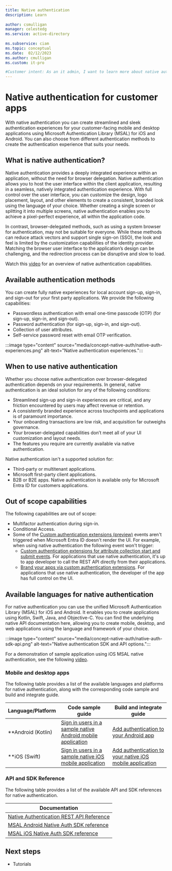 ```yaml
---
title: Native authentication
description: Learn 
 
author: csmulligan
manager: celestedg
ms.service: active-directory
 
ms.subservice: ciam
ms.topic: conceptual
ms.date:  02/12/2023
ms.author: cmulligan
ms.custom: it-pro

#Customer intent: As an it admin, I want to learn more about native authentication so that I can understand how to use it in my organization.
---
```

# Native authentication for customer apps

With native authentication you can create streamlined and sleek authentication experiences for your customer-facing mobile and desktop applications using Microsoft Authentication Library (MSAL) for iOS and Android. You can also choose from different authentication methods to create the authentication experience that suits your needs. 

## What is native authentication?

Native authentication provides a deeply integrated experience within an application, without the need for browser delegation. Native authentication allows you to host the user interface within the client application, resulting in a seamless, natively integrated authentication experience. With full control over the user interface, you can customize the design, logo placement, layout, and other elements to create a consistent, branded look using the language of your choice. Whether creating a single screen or splitting it into multiple screens, native authentication enables you to achieve a pixel-perfect experience, all within the application code.

In contrast, browser-delegated methods, such as using a system browser for authentication, may not be suitable for everyone. While these methods can reduce attack vectors and support single sign-on (SSO), the look and feel is limited by the customization capabilities of the identity provider. Matching the browser user interface to the application’s design can be challenging, and the redirection process can be disruptive and slow to load. 

Watch this [video](https://www.youtube.com/embed/20Tp0CM55rw) for an overview of native authentication capabilities.

## Available authentication methods

You can create fully native experiences for local account sign-up, sign-in, and sign-out for your first party applications. We provide the following capabilities: 

- Passwordless authentication with email one-time passcode (OTP) (for sign-up, sign-in, and sign-out).
- Password authentication (for sign-up, sign-in, and sign-out). 
- Collection of user attributes.
- Self-service password reset with email OTP verification.  

:::image type="content" source="media/concept-native-auth/native-auth-experiences.png" alt-text="Native authentication experiences.":::

## When to use native authentication
<!--This section will be updated once I have the most up-to-date content from the PM.-->
Whether you choose native authentication over browser-delegated authentication depends on your requirements. In general, native authentication is an ideal solution for any of the following conditions:  

- Streamlined sign-up and sign-in experiences are critical, and any friction encountered by users may affect revenue or retention.
- A consistently branded experience across touchpoints and applications is of paramount importance.
- Your onboarding transactions are low risk, and acquisition far outweighs governance.
- Your browser-delegated capabilities don’t meet all of your UI customization and layout needs.
- The features you require are currently available via native authentication.

Native authentication isn't a supported solution for:

- Third-party or multitenant applications.
- Microsoft first-party client applications.
- B2B or B2E apps. Native authentication is available only for Microsoft Entra ID for customers applications.

## Out of scope capabilities
<!--This section will be updated once I have the most up-to-date content from the PM.-->
The following capabilities are out of scope:

- Multifactor authentication during sign-in.
- Conditional Access.
- Some of the [Custom authentication extensions (preview)](/entra/identity-platform/custom-extension-overview) events aren't triggered when Microsoft Entra ID doesn't  render the UI. For example, when using native authentication the following event won't trigger:
   - [Custom authentication extensions for attribute collection start and submit events](/entra/identity-platform/custom-extension-attribute-collection?tabs=start-continue%2Csubmit-continue). For applications that use native authentication, it's up to app developer to call the REST API directly from their applications.
   - [Brand your apps via custom authentication extensions](https://github.com/microsoft/entra-previews/blob/PP4/docs/Branding-per-app-via-custom-auth-extension.md). For applications that use native authentication, the developer of the app has full control on the UI.
  
## Available languages for native authentication

For native authentication you can use the unified Microsoft Authentication Library (MSAL) for iOS and Android. It enables you to create applications using Kotlin, Swift, Java, and Objective-C. You can find the underlying native API documentation here, allowing you  to create mobile, desktop, and web applications using the language and framework of your  choice.

:::image type="content" source="media/concept-native-auth/native-auth-sdk-api.png" alt-text="Native authentication SDK and API options.":::

For a demonstration of sample application using iOS MSAL native authentication, see the following [video](https://www.youtube.com/embed/ykf3sm5nxRc).

### Mobile and desktop apps
<!--This section will be updated once I have the most up-to-date content from the PM an the correct links.-->
The following table provides a list of the available languages and platforms for native authentication, along with the corresponding code sample and build and integrate guide.

| Language/Platform   | Code sample guide | Build and integrate guide |
| ------------------- |  ---------------- | ------------------------- |
| **Android (Kotlin)    | [Sign in users in a sample native Android mobile application](Developer-guides/0-Android-Kotlin/0-Run-code-sample.md) | [Add authentication to your Android app](Developer-guides/0-Android-Kotlin/1-Add-authentication-prepare-app.md) |
| **iOS (Swift)         | [Sign in users in a sample native iOS mobile application](Developer-guides/1-iOS-Swift/0-Run-code-sample.md) | [Add authentication to your native iOS mobile application](Developer-guides/1-iOS-Swift/1-Add-authentication-prepare-app.md) |

### API and SDK Reference
<!--This section will be updated once I have the most up-to-date content from the PM an the correct links.-->
The following table provides a list of the available API and SDK references for native authentication.

|  Documentation  | 
|   ---------------- |
|  [Native Authentication REST API Reference](Developer-guides/3-REST-API-reference/0-API-reference-overview.md)   |
|  [MSAL Android Native Auth SDK reference](./Developer-guides/2-Native-SDK-reference/1-Android-SDK-reference.md)   |
|  [MSAL iOS Native Auth SDK reference](./Developer-guides/2-Native-SDK-reference/iOS/msal-ios-sdk-reference.md)   |

## Next steps
<!--This section will be updated with the correct links.-->
- Tutorials 